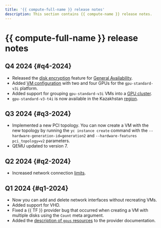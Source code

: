 ```yaml
---
title: '{{ compute-full-name }} release notes'
description: This section contains {{ compute-name }} release notes.
---
```


# {{ compute-full-name }} release notes

## Q4 2024 {#q4-2024}

* Released the [disk encryption](./concepts/encryption.md) feature for [General Availability](../overview/concepts/launch-stages.md).
* Added [VM configuration](./concepts/gpus.md#config) with two and four GPUs for the `gpu-standard-v3i` platform.
* Added support for grouping `gpu-standard-v3i` VMs into a [GPU cluster](./concepts/gpus.md#gpu-clusters).
* `gpu-standard-v3-t4i` is now available in the Kazakhstan [region](../overview/concepts/region.md).

## Q3 2024 {#q3-2024}

* Implemented a new PCI topology. You can now create a VM with the new topology by running the `yc instance create` command with the `--hardware-generation-id=generation2` and `--hardware-features pci_topology=v2` parameters.
* QEMU updated to version 7.

## Q2 2024 {#q2-2024}

* Increased network connection [limits](concepts/limits.md).

## Q1 2024 {#q1-2024}

* Now you can add and delete network interfaces without recreating VMs.
* Added support for VHD.
* Fixed a {{ TF }} provider bug that occurred when creating a VM with multiple disks using the `Count` meta argument.
* Added the [description of `gpus` resources](https://terraform-provider.yandexcloud.net/Resources/compute_instance) to the provider documentation.